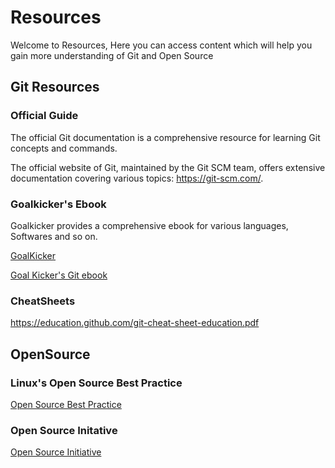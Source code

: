 # Resources

<p>Welcome to Resources, Here you can access content which will help you gain more understanding of Git and Open Source </p>

## Git Resources

### Official Guide
The official Git documentation is a comprehensive resource for learning Git concepts and commands.

The official website of Git, maintained by the Git SCM team, offers extensive documentation covering various topics: https://git-scm.com/.


### Goalkicker's Ebook

Goalkicker provides a comprehensive ebook for various languages, Softwares and so on.

[GoalKicker](https://goalkicker.com/)

[Goal Kicker's Git ebook](https://goalkicker.com/GitBook/)

### CheatSheets
https://education.github.com/git-cheat-sheet-education.pdf

## OpenSource 

### Linux's Open Source Best Practice 
[Open Source Best Practice](https://training.linuxfoundation.org/resources/?_sft_topic_area=open-source-best-practice)

### Open Source Initative 
[Open Source Initiative](https://wiki.opensource.org/bin/view/Main/)